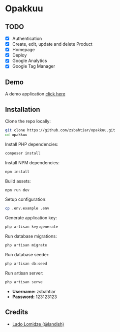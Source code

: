 # Opakkuu

## TODO
- [x] Authentication
- [x] Create, edit, update and delete Product
- [x] Homepage
- [x] Deploy
- [x] Google Analytics
- [x] Google Tag Manager

## Demo
A demo application [click here](https://opakkuu.herokuapp.com/)

## Installation

Clone the repo locally:

```sh
git clone https://github.com/zsbahtiar/opakkuu.git
cd opakkuu
```

Install PHP dependencies:

```sh
composer install
```

Install NPM dependencies:

```sh
npm install
```

Build assets:

```sh
npm run dev
```

Setup configuration:

```sh
cp .env.example .env
```

Generate application key:

```sh
php artisan key:generate
```

Run database migrations:

```sh
php artisan migrate
```

Run database seeder:

```sh
php artisan db:seed
```

Run artisan server:

```sh
php artisan serve
```

- **Username:** zsbahtiar
- **Password:** 123123123



## Credits


- [Lado Lomidze (@landish)](https://github.com/Landish/pingcrm-react)
